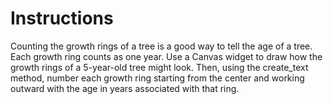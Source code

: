 # Instructions  

Counting the growth rings of a tree is a good way to tell the age of a tree. Each growth ring counts as one year. Use a Canvas widget to draw how the growth rings of a 5-year-old tree might look. Then, using the create_text method, number each growth ring starting from the center and working outward with the age in years associated with that ring.